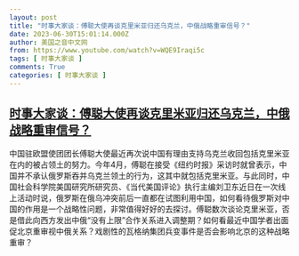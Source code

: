 ```yaml
---
layout: post
title: "时事大家谈：傅聪大使再谈克里米亚归还乌克兰，中俄战略重审信号？"
date: 2023-06-30T15:01:14.000Z
author: 美国之音中文网
from: https://www.youtube.com/watch?v=WQE9Iraqi5c
tags: [ 时事大家谈 ]
comments: True
categories: [ 时事大家谈 ]
---
```

<!--1688137274000-->
[时事大家谈：傅聪大使再谈克里米亚归还乌克兰，中俄战略重审信号？](https://www.youtube.com/watch?v=WQE9Iraqi5c)
------

<div>
中国驻欧盟使团团长傅聪大使最近再次说中国有理由支持乌克兰收回包括克里米亚在内的被占领土的努力。今年4月，傅聪在接受《纽约时报》采访时就曾表示，中国并不承认俄罗斯吞并乌克兰领土的行为，这其中就包括克里米亚。与此同时，中国社会科学院美国研究所研究员、《当代美国评论》执行主编刘卫东近日在一次线上活动时说，俄罗斯在俄乌冲突前后一直都在试图利用中国，如何看待俄罗斯对中国的作用是一个战略性问题，非常值得好好的去探讨。傅聪数次谈论克里米亚，否是借此向西方发出中俄“没有上限”合作关系进入调整期？如何看最近中国学者出面促北京重审视中俄关系？戏剧性的瓦格纳集团兵变事件是否会影响北京的这种战略重审？
</div>
